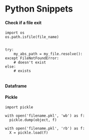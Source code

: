 # Python Snippets


#### Check if a file exit
```
import os
os.path.isfile(file_name)


try:
    my_abs_path = my_file.resolve():
except FileNotFoundError:
    # doesn't exist
else:
    # exists
    
```

#### Dataframe


#### Pickle

```
import pickle 

with open('filename.pkl', 'wb') as f:
  pickle.dump(object, f)
  
with open('filename.pkl', 'rb') as f:
  X = pickle.load(f)

```
